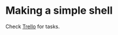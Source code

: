 Making a simple shell
=====================

Check [Trello](https://trello.com/b/B5YVE1uU/eece-315-group-12) for tasks.
